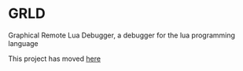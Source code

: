 # GRLD
Graphical Remote Lua Debugger, a debugger for the lua programming language

This project has moved [here](https://gitea.youb.fr/youen/GRLD)
